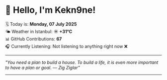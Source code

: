# 👋 Hello, I'm Kekn9ne!

🗓️ Today is: **Monday, 07 July 2025**  
🌤️ Weather in Istanbul: **☀️   +31°C**  
📊 GitHub Contributions: **67**  
🎧 Currently Listening: Not listening to anything right now ❌

---

_"You need a plan to build a house. To build a life, it is even more important to have a plan or goal. — *Zig Ziglar*"_

---
